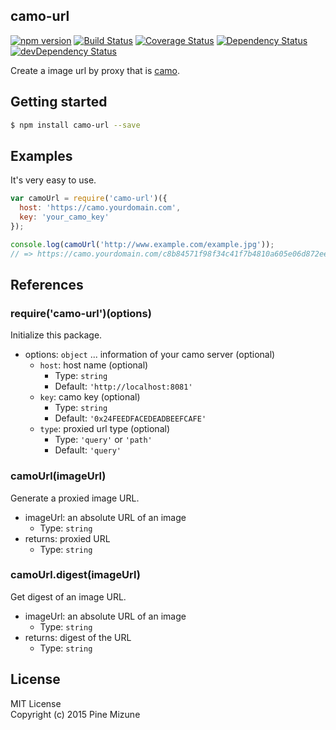 camo-url
--------

[![npm version](https://badge.fury.io/js/camo-url.svg)](http://badge.fury.io/js/camo-url)
[![Build Status](https://travis-ci.org/pine613/node-camo-url.svg?branch=master)](https://travis-ci.org/pine613/node-camo-url)
[![Coverage Status](https://coveralls.io/repos/pine613/node-camo-url/badge.svg?branch=master)](https://coveralls.io/r/pine613/node-camo-url?branch=master)
[![Dependency Status](https://david-dm.org/pine613/node-camo-url.svg)](https://david-dm.org/pine613/node-camo-url)
[![devDependency Status](https://david-dm.org/pine613/node-camo-url/dev-status.svg)](https://david-dm.org/pine613/node-camo-url#info=devDependencies)

Create a image url by proxy that is [camo](https://github.com/atmos/camo).

## Getting started

```sh
$ npm install camo-url --save
```

## Examples
It's very easy to use.

```js
var camoUrl = require('camo-url')({
  host: 'https://camo.yourdomain.com',
  key: 'your_camo_key'
});

console.log(camoUrl('http://www.example.com/example.jpg'));
// => https://camo.yourdomain.com/c8b84571f98f34c41f7b4810a605e06d872eecd0?url=http%3A%2F%2Fwww.example.com%2Fexample.jpg
```

## References
### require('camo-url')(options)
Initialize this package.

 - options: `object` ... information of your camo server (optional)
   - `host`: host name (optional)
     - Type: `string`
     - Default: `'http://localhost:8081'`
   - `key`: camo key (optional)
     - Type: `string`
     - Default: `'0x24FEEDFACEDEADBEEFCAFE'`
   - `type`: proxied url type (optional)
     - Type: `'query'` or `'path'`
     - Default: `'query'`

### camoUrl(imageUrl)
Generate a proxied image URL.

 - imageUrl: an absolute URL of an image
   - Type: `string`
 - returns: proxied URL
   - Type: `string`

### camoUrl.digest(imageUrl)
Get digest of an image URL.

 - imageUrl: an absolute URL of an image
   - Type: `string`
 - returns: digest of the URL
   - Type: `string`


## License
MIT License<br />
Copyright (c) 2015 Pine Mizune